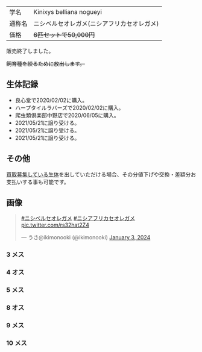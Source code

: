 |||
|:-|:-|
| 学名 | Kinixys belliana nogueyi |
| 通称名 | ニシベルセオレガメ(ニシアフリカセオレガメ) |
| 価格 | ~~6匹セットで50,000円~~ |

販売終了しました。

~~飼育種を絞るために放出します。~~

## 生体記録

- 良心堂で2020/02/02に購入。
- ハープタイルラバーズで2020/02/02に購入。
- 爬虫類倶楽部中野店で2020/06/05に購入。
- 2021/05/21に譲り受ける。
- 2021/05/21に譲り受ける。
- 2021/05/21に譲り受ける。

## その他

[買取募集している生体](../purchase-price-list.md)を出していただける場合、その分値下げや交換・差額分お支払いする事も可能です。

## 画像

<blockquote class="twitter-tweet"><p lang="qme" dir="ltr"><a href="https://twitter.com/hashtag/%E3%83%8B%E3%82%B7%E3%83%99%E3%83%AB%E3%82%BB%E3%82%AA%E3%83%AC%E3%82%AC%E3%83%A1?src=hash&amp;ref_src=twsrc%5Etfw">#ニシベルセオレガメ</a> <a href="https://twitter.com/hashtag/%E3%83%8B%E3%82%B7%E3%82%A2%E3%83%95%E3%83%AA%E3%82%AB%E3%82%BB%E3%82%AA%E3%83%AC%E3%82%AC%E3%83%A1?src=hash&amp;ref_src=twsrc%5Etfw">#ニシアフリカセオレガメ</a> <a href="https://t.co/rs32hat2Z4">pic.twitter.com/rs32hat2Z4</a></p>&mdash; うさ@ikimonooki (@ikimonooki) <a href="https://twitter.com/ikimonooki/status/1742385012618719326?ref_src=twsrc%5Etfw">January 3, 2024</a></blockquote> <script async src="https://platform.twitter.com/widgets.js" charset="utf-8"></script>

### 3 メス
### 4 オス
### 5 メス
### 8 オス
### 9 メス
### 10 メス
